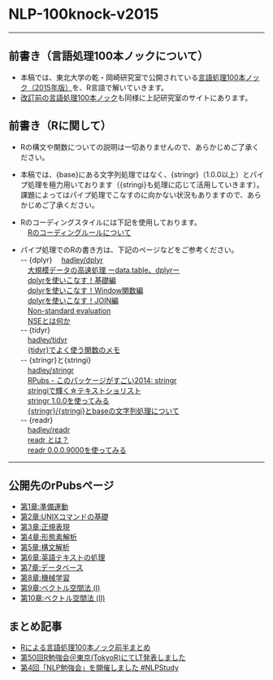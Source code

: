 # NLP-100knock-v2015

---

## 前書き（言語処理100本ノックについて）  
- 本稿では、東北大学の乾・岡崎研究室で公開されている[言語処理100本ノック（2015年版）](http://www.cl.ecei.tohoku.ac.jp/nlp100/)を、R言語で解いていきます。  
- [改訂前の言語処理100本ノック](http://www.cl.ecei.tohoku.ac.jp/index.php?NLP%20100%20Drill%20Exercises)も同様に上記研究室のサイトにあります。

## 前書き（Rに関して）  
- Rの構文や関数についての説明は一切ありませんので、あらかじめご了承ください。  
- 本稿では、{base}にある文字列処理ではなく、{stringr}（1.0.0以上）とパイプ処理を極力用いております（{stringi}も処理に応じて活用していきます）。課題によってはパイプ処理でこなすのに向かない状況もありますので、あらかじめご了承ください。
- Rのコーディングスタイルには下記を使用しております。  
　[Rのコーディングルールについて](http://rpubs.com/yamano357/85463)  

- パイプ処理でのRの書き方は、下記のページなどをご参考ください。  
-- {dplyr}
　[hadley/dplyr](https://github.com/hadley/dplyr)  
　[大規模データの高速処理 ーdata.table、dplyrー](http://kohske.github.io/ESTRELA/201410/index.html)  
　[dplyrを使いこなす！基礎編](http://qiita.com/matsuou1/items/e995da273e3108e2338e)  
　[dplyrを使いこなす！Window関数編](http://qiita.com/matsuou1/items/db6e8c48fcfd791dd876)  
　[dplyrを使いこなす！JOIN編](http://qiita.com/matsuou1/items/b1bd9778610e3a586e71)  
　[Non-standard evaluation](https://cran.r-project.org/web/packages/dplyr/vignettes/nse.html)  
　[NSEとは何か](http://qiita.com/kohske/items/7dbef6ae3ff34c093ce4)  
-- {tidyr}  
　[hadley/tidyr](https://github.com/hadley/tidyr)  
　[{tidyr}でよく使う関数のメモ](https://rpubs.com/kazutan/tidyr_memo)  
-- {stringr}と{stringi}  
　[hadley/stringr](https://github.com/hadley/stringr)  
　[RPubs - このパッケージがすごい2014: stringr](https://rpubs.com/uri-sy/demo_stringr)  
　[stringiで輝く☆テキストショリスト](http://qiita.com/kohske/items/85d49da04571e9055c44)  
　[stringr 1.0.0を使ってみる](http://notchained.hatenablog.com/entry/2015/05/01/011703)  
　[{stringr}/{stringi}とbaseの文字列処理について](http://rpubs.com/yamano357/92478)  
-- {readr}  
　[hadley/readr](https://github.com/hadley/readr)  
　[readr とは？](http://oku.edu.mie-u.ac.jp/~okumura/stat/readr.html)  
　[readr 0.0.0.9000を使ってみる](http://notchained.hatenablog.com/entry/2015/03/22/150827)  

---

## 公開先のrPubsページ  
- [第1章:準備運動](http://rpubs.com/yamano357/84965)  
- [第2章:UNIXコマンドの基礎](http://rpubs.com/yamano357/85313)  
- [第3章:正規表現](http://rpubs.com/yamano357/86911)  
- [第4章:形態素解析](http://rpubs.com/yamano357/90200)  
- [第5章:構文解析](http://rpubs.com/yamano357/91770)  
- [第6章:英語テキストの処理](http://rpubs.com/yamano357/94986)  
- [第7章:データベース](http://rpubs.com/yamano357/98624)  
- [第8章:機械学習](http://rpubs.com/yamano357/100016)  
- [第9章:ベクトル空間法 (I)](http://rpubs.com/yamano357/107149)  
- [第10章:ベクトル空間法 (Ⅱ)](http://rpubs.com/yamano357/117496)  

## まとめ記事  
- [Rによる言語処理100本ノック前半まとめ](http://yamano357.hatenadiary.com/entry/2015/07/27/001728)  
- [第50回R勉強会＠東京(TokyoR)にてLT発表しました](http://yamano357.hatenadiary.com/entry/2015/09/08/231844)  
- [第4回「NLP勉強会」を開催しました #NLPStudy](http://yamano357.hatenadiary.com/entry/2015/10/04/190946)  

